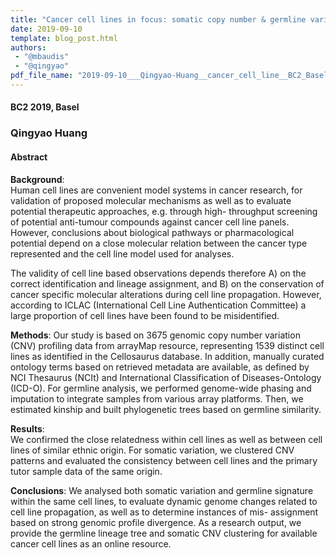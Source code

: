 ```yaml
---
title: "Cancer cell lines in focus: somatic copy number & germline variation"
date: 2019-09-10
template: blog_post.html 
authors:
 - "@mbaudis"
 - "@qingyao"
pdf_file_name: "2019-09-10___Qingyao-Huang__cancer_cell_line__BC2_Basel.pdf"
---
```


#### BC2 2019, Basel

### Qingyao Huang

#### Abstract

**Background**:  
Human cell lines are convenient model systems in cancer research, for validation of proposed molecular mechanisms as well as to evaluate potential therapeutic approaches, e.g. through high- throughput screening of potential anti-tumour compounds against cancer cell line panels. However, conclusions about biological pathways or pharmacological potential depend on a close molecular relation between the cancer type represented and the cell line model used for analyses.<!--more-->

The validity of cell line based observations depends therefore A) on the correct identification and lineage assignment, and B) on the conservation of cancer specific molecular alterations during cell line propagation. However, according to ICLAC (International Cell Line Authentication Committee) a large proportion of cell lines have been found to be misidentified.

**Methods**:
Our study is based on 3675 genomic copy number variation (CNV) profiling data from arrayMap resource, representing 1539 distinct cell lines as identified in the Cellosaurus database. In addition, manually curated ontology terms based on retrieved metadata are available, as defined by NCI Thesaurus (NCIt) and International Classification of Diseases-Ontology (ICD-O). For germline analysis, we performed genome-wide phasing and imputation to integrate samples from various array platforms. Then, we estimated kinship and built phylogenetic trees based on germline similarity.

**Results**:  
We confirmed the close relatedness within cell lines as well as between cell lines of similar ethnic origin. For somatic variation, we clustered CNV patterns and evaluated the consistency between cell lines and the primary tutor sample data of the same origin.


**Conclusions**: 
We analysed both somatic variation and germline signature within the same cell lines, to evaluate dynamic genome changes related to cell line propagation, as well as to determine instances of mis- assignment based on strong genomic profile divergence. As a research output, we provide the germline lineage tree and somatic CNV clustering for available cancer cell lines as an online resource.

